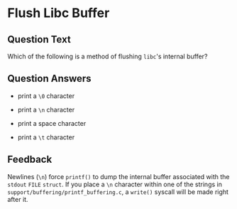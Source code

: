 # Flush Libc Buffer

## Question Text

Which of the following is a method of flushing `libc`'s internal buffer?

## Question Answers

- print a `\0` character

+ print a `\n` character

- print a space character

- print a `\t` character

## Feedback

Newlines (`\n`) force `printf()` to dump the internal buffer associated with the `stdout` `FILE` `struct`.
If you place a `\n` character within one of the strings in `support/buffering/printf_buffering.c`, a `write()` syscall will be made right after it.
